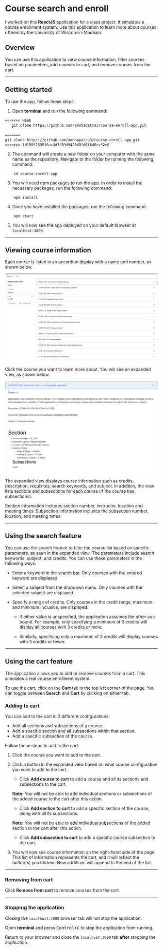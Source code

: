 # Course search and enroll

I worked on this **ReactJS** application for a class project. It simulates a course enrollment system. Use this application to learn more about courses offered by the University of Wisconsin-Madison.

## Overview

You can use this application to view course information, filter courses based on parameters, add courses to cart, and remove courses from the cart.

---

## Getting started

To use the app, follow these steps:

1. Open **terminal** and run the following command:

```
<<<<<<< HEAD
   git clone https://github.com/amohapatra3/course-enroll-app.git

=======
git clone https://github.com/amohapatra3/course-enroll-app.git
>>>>>>> fd150f2339f0ac4d7d39d942643fd0f640ec52c0
```

2. The command will create a new folder on your computer with the same name as the repository. Navigate to the folder by running the following command:

```
    cd course-enroll-app
```

3. You will need npm packages to run the app. In order to install the necessary packages, run the following command:

```
    npm install
```

4. Once you have installed the packages, run the following command:

```
    npm start
```

5. You will now see the app deployed on your default browser at `localhost:3000`.

---

## Viewing course information

Each course is listed in an accordion display with a name and number, as shown below.

![Course List](img/screenshot1.png)

Click the course you want to learn more about. You will see an expanded view, as shown below.

![Expanded view](img/screenshot2.png)

The expanded view displays course information such as credits, description, requisites, search keywords, and subject. In addition, the view lists sections and subsections for each course (if the course has subsections).

Section information includes section number, instructor, location and meeting times. Subsection information includes the subsection number, location, and meeting times.

---

## Using the search feature

You can use the search feature to filter the course list based on specific parameters, as seen in the expanded view. The parameters include search keywords, subject, and credits. You can use these parameters in the following ways:

- Enter a keyword in the search bar. Only courses with the entered keyword are displayed.

- Select a subject from the dropdown menu. Only courses with the selected subject are displayed.

- Specify a range of credits. Only courses in the credit range, maximum and minimum inclusive, are displayed.

  - If either value is unspecified, the application assumes the other as a bound. For example, only specifying a minimum of 3 credits will display all courses with 3 credits or more.

  - Similarly, specifying only a maximum of 3 credits will display courses with 3 credits or fewer.

---

## Using the cart feature

The application allows you to add or remove courses from a cart. This simulates a real course enrollment system.

To use the cart, click on the **Cart** tab in the top left corner of the page. You can toggle between **Search** and **Cart** by clicking on either tab.

### Adding to cart

You can add to the cart in 3 different configurations:

- Add all sections and subsections of a course.
- Add a specific section and all subsections within that section.
- Add a specific subsection of the course.

Follow these steps to add to the cart:

1. Click the course you want to add to the cart.
2. Click a button in the expanded view based on what course configuration you want to add to the cart.

   - Click **Add course to cart** to add a course and all its sections and subsections to the cart.

   **Note:** You will not be able to add individual sections or subsections of the added course to the cart after this action.

   - Click **Add section to cart** to add a specific section of the course, along with all its subsections.

   **Note:** You will not be able to add individual subsections of the added section to the cart after this action.

   - Click **Add subsection to cart** to add a specific course subsection to the cart.

3. You will now see course information on the right-hand side of the page. This list of information represents the cart, and it will reflect the button(s) you clicked. New additions will append to the end of the list.

---

### Removing from cart

Click **Remove from cart** to remove courses from the cart.

---

### Stopping the application

Closing the `localhost:3000` browser tab will not stop the application.

Open **terminal** and press <kbd>Control+C</kbd> to stop the application from running.

Return to your browser and close the `localhost:3000` tab **after** stopping the application.
